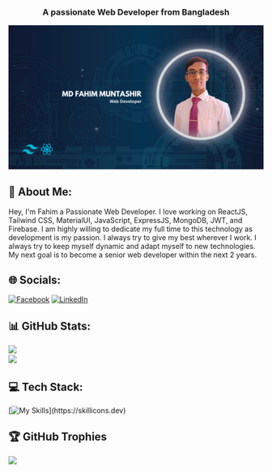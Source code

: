 
<h3 align="center">A passionate Web Developer from Bangladesh</h3>

<div><img src="https://github.com/fahimmutashir23/fahimmutashir23/blob/main/readmeBanner.png" /></div>

## 💫 About Me:
Hey, I'm Fahim a Passionate Web Developer. I love working on ReactJS, Tailwind CSS, MaterialUI, JavaScript, ExpressJS, MongoDB, JWT, and Firebase. I am highly willing to dedicate my full time to this technology as development is my passion. I always try to give my best wherever I work. I always try to keep myself dynamic and adapt myself to new technologies. My next goal is to become a senior web developer within the next 2 years.


## 🌐 Socials:
[![Facebook](https://img.shields.io/badge/Facebook-%231877F2.svg?logo=Facebook&logoColor=white)](https://facebook.com/https://www.facebook.com/fahim.mmuntasir/) [![LinkedIn](https://img.shields.io/badge/LinkedIn-%230077B5.svg?logo=linkedin&logoColor=white)](https://linkedin.com/in/https://www.linkedin.com/in/md-fahim-muntashir-22408b2a1/) 


## 📊 GitHub Stats:
![](https://github-readme-stats.vercel.app/api?username=fahimmutashir23&theme=dark&hide_border=false&include_all_commits=true&count_private=true)<br/>
![](https://github-readme-streak-stats.herokuapp.com/?user=fahimmutashir23&theme=dark&hide_border=false)<br/>

<!-- Proudly created with GPRM ( https://gprm.itsvg.in ) -->

## 💻 Tech Stack:

[![My Skills](https://skillicons.dev/icons?i=react,js,express,firebase,tailwind,materialui,mongodb,html,css,)](https://skillicons.dev)

## 🏆 GitHub Trophies
![](https://github-profile-trophy.vercel.app/?username=fahimmutashir23&theme=radical&no-frame=false&no-bg=true&margin-w=4)

<!-- Proudly created with GPRM ( https://gprm.itsvg.in ) -->
